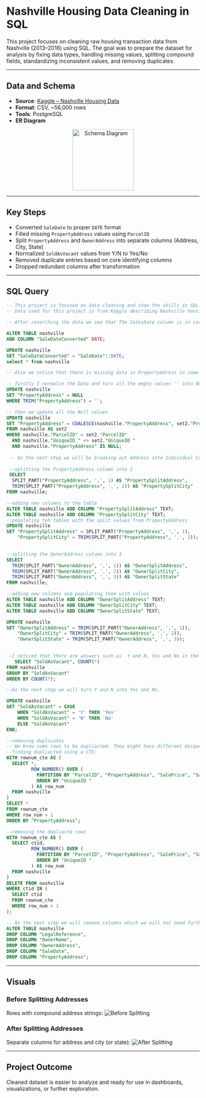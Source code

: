# Nashville Housing Data Cleaning in SQL

This project focuses on cleaning raw housing transaction data from Nashville (2013–2016) using SQL. The goal was to prepare the dataset for analysis by fixing data types, handling missing values, splitting compound fields, standardizing inconsistent values, and removing duplicates.

---

## Data and Schema

- **Source**: [Kaggle – Nashville Housing Data](https://www.kaggle.com/datasets/tmthyjames/nashville-housing-data)
- **Format**: CSV, ~56,000 rows
- **Tools**: PostgreSQL
- **ER Diagram**
<p align="center">
  <img src="./images/schema_diagram_nash.png" alt="Schema Diagram" width="160" />
</p>

---

## Key Steps

- Converted `SaleDate` to proper `DATE` format  
- Filled missing `PropertyAddress` values using `ParcelID`  
- Split `PropertyAddress` and `OwnerAddress` into separate columns (Address, City, State)  
- Normalized `SoldAsVacant` values from Y/N to Yes/No  
- Removed duplicate entries based on core identifying columns  
- Dropped redundant columns after transformation  

---

## SQL Query

```sql
-- This project is focused on data cleaning and show the skills in SQL. 
-- Data used for this project is from Kaggle describing Nashville housing data from 2013 to 2016. 

-- After reserching the data we see that The SalesDate column is in varchar format instaed of date. I will add a new column in Date format and populate it with values from SaleDate.

ALTER TABLE nashville
ADD COLUMN "SaleDateConverted" DATE;

UPDATE nashville
SET "SaleDateConverted" = "SaleDate"::DATE;
select * from nashville

-- Also we notice that there is missing data in PropertyAdress in some lines. At the same time I noticed that rows with the same ParcelID have matching PropertyAdress, so we will populate the missing values via comparing the ParcelID.

-- firstly I normalie the Data and turn all the empty values '' into NULL, to make sure we address all the empty cells.
UPDATE nashville
SET "PropertyAddress" = NULL
WHERE TRIM("PropertyAddress") = '';

-- then we update all the Null values 
UPDATE nashville
SET "PropertyAddress" = COALESCE(nashville."PropertyAddress", set2."PropertyAddress")
FROM nashville AS set2
WHERE nashville."ParcelID" = set2."ParcelID"
  AND nashville."UniqueID " <> set2."UniqueID "
  AND nashville."PropertyAddress" IS NULL;
 
 -- As the next step we will be breaking out Address into Individual Columns (Address, City, State)
 
 --splitting the PropertyAddress column into 2
 SELECT 
  SPLIT_PART("PropertyAddress", ',', 1) AS "PropertySplitAddress",
  TRIM(SPLIT_PART("PropertyAddress", ',', 2)) AS "PropertySplitCity"
FROM nashville;

--adding new columns to the table 
ALTER TABLE nashville ADD COLUMN "PropertySplitAddress" TEXT;
ALTER TABLE nashville ADD COLUMN "PropertySplitCity" TEXT;
--populating teh tables with the split values from PropertyAddress
UPDATE nashville
SET "PropertySplitAddress" = SPLIT_PART("PropertyAddress", ',', 1),
    "PropertySplitCity" = TRIM(SPLIT_PART("PropertyAddress", ',', 2));

   
--splitting the OwnerAddress column into 3
SELECT 
  TRIM(SPLIT_PART("OwnerAddress", ',', 1)) AS "OwnerSplitAddress",
  TRIM(SPLIT_PART("OwnerAddress", ',', 2)) AS "OwnerSplitCity",
  TRIM(SPLIT_PART("OwnerAddress", ',', 3)) AS "OwnerSplitState"
FROM nashville;

--adding new columns and populating them with values
ALTER TABLE nashville ADD COLUMN "OwnerSplitAddress" TEXT;
ALTER TABLE nashville ADD COLUMN "OwnerSplitCity" TEXT;
ALTER TABLE nashville ADD COLUMN "OwnerSplitState" TEXT;

UPDATE nashville
SET "OwnerSplitAddress" = TRIM(SPLIT_PART("OwnerAddress", ',', 1)),
    "OwnerSplitCity" = TRIM(SPLIT_PART("OwnerAddress", ',', 2)),
    "OwnerSplitState" = TRIM(SPLIT_PART("OwnerAddress", ',', 3));

   
--I noticed that there are answers such as  Y and N, Yes and No in the SoldAsVacant column. I want to check all the unique values in that column.
   SELECT "SoldAsVacant", COUNT(*)
FROM nashville
GROUP BY "SoldAsVacant"
ORDER BY COUNT(*);

--As the next step we will turn Y and N into Yes and No. 

UPDATE nashville
SET "SoldAsVacant" = CASE 
    WHEN "SoldAsVacant" = 'Y' THEN 'Yes'
    WHEN "SoldAsVacant" = 'N' THEN 'No'
    ELSE "SoldAsVacant"
END;

--removing duplicates
-- We know some rows to be dupliacted. They might have different UniqueIDs but these only symbolyze the UniqueID of an entry, while due to human mistakes some properties may have been entered twice. So if they have the same ParcelID, PropertyAddress, SalePrice, SaleDate, LegalReference we will consider them to be the same property. 
--finding dupliacted using a CTE:
WITH rownum_cte AS (
  SELECT *,
         ROW_NUMBER() OVER (
           PARTITION BY "ParcelID", "PropertyAddress", "SalePrice", "SaleDate", "LegalReference"
           ORDER BY "UniqueID "
         ) AS row_num
  FROM nashville
)
SELECT *
FROM rownum_cte
WHERE row_num > 1
ORDER BY "PropertyAddress";

--removing the dupliacte rows
WITH rownum_cte AS (
  SELECT ctid,
         ROW_NUMBER() OVER (
           PARTITION BY "ParcelID", "PropertyAddress", "SalePrice", "SaleDate", "LegalReference"
           ORDER BY "UniqueID "
         ) AS row_num
  FROM nashville
)
DELETE FROM nashville
WHERE ctid IN (
  SELECT ctid
  FROM rownum_cte
  WHERE row_num > 1
);

-- As the next step we will remove columns which we will not need further.
ALTER TABLE nashville
DROP COLUMN "LegalReference",
DROP COLUMN "OwnerName",
DROP COLUMN "OwnerAddress",
DROP COLUMN "SaleDate",
DROP COLUMN "PropertyAddress";
```

---

## Visuals

### Before Splitting Addresses
Rows with compound address strings:
![Before Splitting](images/property_address_before.png)

### After Splitting Addresses
Separate columns for address and city (or state):
![After Splitting](images/property_address_after.png)


---

## Project Outcome

Cleaned dataset is easier to analyze and ready for use in dashboards, visualizations, or further exploration.

